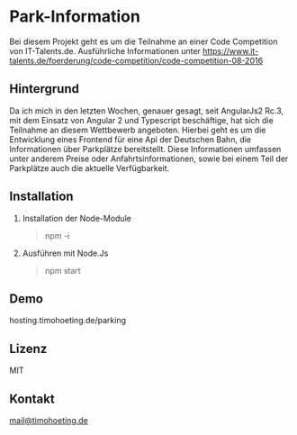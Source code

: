 Park-Information
================

Bei diesem Projekt geht es um die Teilnahme an einer Code Competition von IT-Talents.de. Ausführliche Informationen unter 
https://www.it-talents.de/foerderung/code-competition/code-competition-08-2016

Hintergrund
-----------
Da ich mich in den letzten Wochen, genauer gesagt, seit AngularJs2 Rc.3, mit dem Einsatz von Angular 2 und Typescript beschäftige, hat sich die Teilnahme an diesem Wettbewerb angeboten. 
Hierbei geht es um die Entwicklung eines Frontend für eine Api der Deutschen Bahn, die Informationen über Parkplätze bereitstellt. Diese Informationen umfassen unter anderem Preise oder Anfahrtsinformationen, sowie bei einem Teil der Parkplätze auch die aktuelle Verfügbarkeit. 

Installation
------------

 1. Installation der Node-Module
	 

    >npm -i
 

 2. Ausführen mit Node.Js
	 

    >npm start

Demo
------------
hosting.timohoeting.de/parking

Lizenz
------
MIT

Kontakt
-------
mail@timohoeting.de

